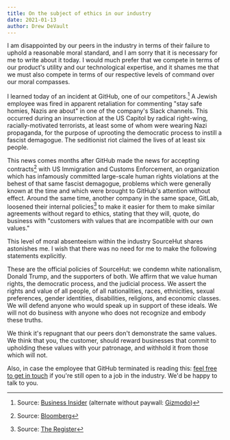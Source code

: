 ```yaml
---
title: On the subject of ethics in our industry
date: 2021-01-13
author: Drew DeVault
---
```


I am disappointed by our peers in the industry in terms of their failure to
uphold a reasonable moral standard, and I am sorry that it is necessary for me
to write about it today. I would much prefer that we compete in terms of our
product's utility and our technological expertise, and it shames me that we must
also compete in terms of our respective levels of command over our moral
compasses.

I learned today of an incident at GitHub, one of our competitors.[^1] A Jewish
employee was fired in apparent retaliation for commenting "stay safe homies,
Nazis are about" in one of the company's Slack channels. This occurred during an
insurrection at the US Capitol by radical right-wing, racially-motivated
terrorists, at least some of whom were wearing Nazi propaganda, for the purpose
of uprooting the democratic process to instill a fascist demagogue. The
seditionist riot claimed the lives of at least six people.

[^1]: Source: [Business Insider](https://www.businessinsider.com/microsoft-github-backlash-jewish-employee-termination-2021-1) (alternate without paywall: [Gizmodo](https://gizmodo.com/github-fired-a-jewish-employee-for-warning-that-nazis-1846047140))

This news comes months after GitHub made the news for accepting contracts[^2]
with US Immigration and Customs Enforcement, an organization which has
infamously committed large-scale human rights violations at the behest of that
same fascist demagogue, problems which were generally known at the time and
which were brought to GitHub's attention without effect. Around the same time,
another company in the same space, GitLab, loosened their internal policies[^3]
to make it easier for them to make similar agreements without regard to ethics,
stating that they will, quote, do business with "customers with values that are
incompatible with our own values."

[^2]: Source: [Bloomberg](https://www.bloomberg.com/news/articles/2019-10-10/microsoft-employees-call-to-end-github-ice-contract)
[^3]: Source: [The Register](https://www.theregister.com/2019/10/16/gitlab_employees_gagged/)

This level of moral absenteeism within the industry SourceHut shares astonishes
me. I wish that there was no need for me to make the following statements
explicitly.

These are the official policies of SourceHut: we condemn white nationalism,
Donald Trump, and the supporters of both. We affirm that we value human rights,
the democratic process, and the judicial process. We assert the rights and value
of all people, of all nationalities, races, ethnicities, sexual preferences,
gender identities, disabilities, religions, and economic classes. We will
defend anyone who would speak up in support of these ideals. We will not do
business with anyone who does not recognize and embody these truths.

We think it's repugnant that our peers don't demonstrate the same values. We
think that you, the customer, should reward businesses that commit to upholding
these values with your patronage, and withhold it from those which will not.

Also, in case the employee that GitHub terminated is reading this: [feel free to
get in touch](mailto:sir@cmpwn.com) if you're still open to a job in the
industry. We'd be happy to talk to you.
